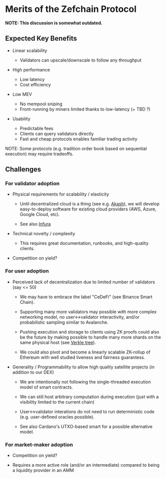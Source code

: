 # Merits of the Zefchain Protocol

**NOTE: This discussion is somewhat outdated.**

## Expected Key Benefits

* Linear scalability
    - Validators can upscale/downscale to follow any throughput

* High performance
    - Low latency
    - Cost efficiency

* Low MEV
    - No mempool sniping
    - Front-running by miners limited thanks to low-latency (+ TBD ?)

* Usability
    - Predictable fees
    - Clients can query validators directly
    - Fast and cheap protocols enables familiar trading activity

NOTE: Some protocols (e.g. tradition order book based on sequential execution) may require tradeoffs.

## Challenges

### For validator adoption

* Physical requirements for scalability / elasticity

    - Until decentralized cloud is a thing (see e.g. [Akash](https://akash.network/)), we
  will develop easy-to-deploy software for existing cloud providers (AWS, Azure, Google Cloud, etc).

    - See also [Infura](https://infura.io)

* Technical novelty / complexity

    - This requires great documentation, runbooks, and high-quality clients.

* Competition on yield?

### For user adoption

* Perceived lack of decentralization due to limited number of validators (say <= 50)

    - We may have to embrace the label "CeDeFi" (see Binance Smart Chain).

    - Supporting many more validators may possible with more complex networking model, no
      user<->validator interactivity, and/or probabilistic sampling similar to Avalanche.

    - Pushing execution and storage to clients using ZK proofs could also be the future by
      making possible to handle many more shards on the same physical host (see [Verkle
      tree](https://vitalik.ca/general/2021/06/18/verkle.html)).

    - We could also pivot and become a linearly scalable ZK-rollup of Ethereum with well
      studied liveness and fairness guarantess.

* Generality / Programmability to allow high quality satellite projects (in addition to our DEX)

    - We are intentionally not following the single-threaded execution model of smart contracts.

    - We can still host arbitrary computation during execution (just with a visibility limited to the current chain)

    - User<->validator interations do not need to run deterministic code (e.g. user-defined oracles possible).

    - See also Cardano's UTXO-based smart for a possible alternative model.

### For market-maker adoption

* Competition on yield?

* Requires a more active role (and/or an intermediate) compared to being a liquidity provider in an AMM
